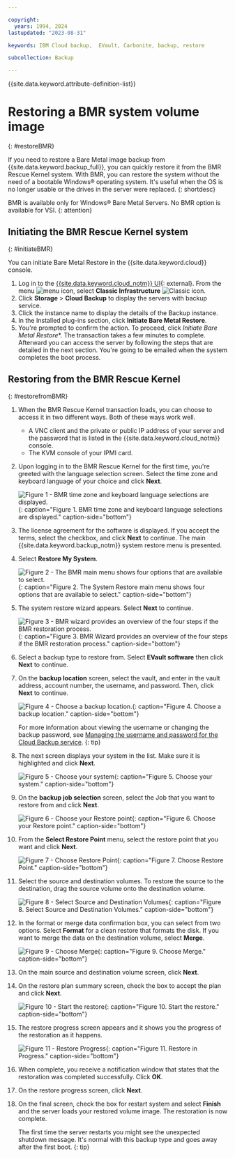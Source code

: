 ```yaml
---

copyright:
  years: 1994, 2024
lastupdated: "2023-08-31"

keywords: IBM Cloud backup,  EVault, Carbonite, backup, restore

subcollection: Backup

---
```

{{site.data.keyword.attribute-definition-list}}

# Restoring a BMR system volume image
{: #restoreBMR}

If you need to restore a Bare Metal image backup from {{site.data.keyword.backup_full}}, you can quickly restore it from the BMR Rescue Kernel system. With BMR, you can restore the system without the need of a bootable Windows&reg; operating system. It's useful when the OS is no longer usable or the drives in the server were replaced.
{: shortdesc}

BMR is available only for Windows&reg; Bare Metal Servers. No BMR option is available for VSI.
{: attention}

## Initiating the BMR Rescue Kernel system
{: #initiateBMR}

You can initiate Bare Metal Restore in the {{site.data.keyword.cloud}} console.
1. Log in to the [{{site.data.keyword.cloud_notm}} UI](/login){: external}. From the menu ![menu icon](../icons/icon_hamburger.svg "menu"), select **Classic Infrastructure** ![Classic icon](../icons/classic.svg "Classic").
2. Click **Storage** > **Cloud Backup** to display the servers with backup service.
3. Click the instance name to display the details of the Backup instance.
4. In the Installed plug-ins section, click **Initiate Bare Metal Restore**.
5. You're prompted to confirm the action. To proceed, click *Initiate Bare Metal Restore**. The transaction takes a few minutes to complete. Afterward you can access the server by following the steps that are detailed in the next section. You're going to be emailed when the system completes the boot process.


## Restoring from the BMR Rescue Kernel
{: #restorefromBMR}

1. When the BMR Rescue Kernel transaction loads, you can choose to access it in two different ways. Both of these ways work well.
   - A VNC client and the private or public IP address of your server and the password that is listed in the {{site.data.keyword.cloud_notm}} console.
   - The KVM console of your IPMI card.
   
2. Upon logging in to the BMR Rescue Kernel for the first time, you're greeted with the language selection screen. Select the time zone and keyboard language of your choice and click **Next**.

   ![Figure 1 - BMR time zone and keyboard language selections are displayed.](/images/bmr1.svg){: caption="Figure 1. BMR time zone and keyboard language selections are displayed." caption-side="bottom"}

3. The license agreement for the software is displayed. If you accept the terms, select the checkbox, and click **Next** to continue. The main {{site.data.keyword.backup_notm}} system restore menu is presented.

4. Select **Restore My System**.

    ![Figure 2 - The BMR main menu shows four options that are available to select.](/images/bmr2.svg){: caption="Figure 2. The System Restore main menu shows four options that are available to select." caption-side="bottom"}

5. The system restore wizard appears. Select **Next** to continue.

    ![Figure 3 - BMR wizard provides an overview of the four steps if the BMR restoration process.](/images/bmr3.svg){: caption="Figure 3. BMR Wizard provides an overview of the four steps if the BMR restoration process." caption-side="bottom"}

6. Select a backup type to restore from. Select **EVault software** then click **Next** to continue.

7. On the **backup location** screen, select the vault, and enter in the vault address, account number, the username, and password. Then, click **Next** to continue.

    ![Figure 4 - Choose a backup location.](/images/bmr4.svg){: caption="Figure 4. Choose a backup location." caption-side="bottom"}

    For more information about viewing the username or changing the backup password, see [Managing the username and password for the Cloud Backup service](/docs/Backup?topic=Backup-changePassword).
    {: tip}

8. The next screen displays your system in the list. Make sure it is highlighted and click **Next**.

    ![Figure 5 - Choose your system](/images/bmr5.svg){: caption="Figure 5. Choose your system." caption-side="bottom"}

9. On the **backup job selection** screen, select the Job that you want to restore from and click **Next**.

    ![Figure 6 - Choose your Restore point](/images/bmr6.svg){: caption="Figure 6. Choose your Restore point." caption-side="bottom"}

10. From the **Select Restore Point** menu, select the restore point that you want and click **Next**.

    ![Figure 7 - Choose Restore Point](/images/bmr8.svg){: caption="Figure 7. Choose Restore Point." caption-side="bottom"}

11. Select the source and destination volumes. To restore the source to the destination, drag the source volume onto the destination volume.

    ![Figure 8 - Select Source and Destination Volumes](/images/bmr9.svg){: caption="Figure 8. Select Source and Destination Volumes." caption-side="bottom"}

12. In the format or merge data confirmation box, you can select from two options. Select **Format** for a clean restore that formats the disk. If you want to merge the data on the destination volume, select **Merge**.

    ![Figure 9 - Choose Merge](/images/bmr10.svg){: caption="Figure 9. Choose Merge." caption-side="bottom"}

13. On the main source and destination volume screen, click **Next**.
14. On the restore plan summary screen, check the box to accept the plan and click **Next**.

    ![Figure 10 - Start the restore](/images/bmr11.svg){: caption="Figure 10. Start the restore." caption-side="bottom"}

15. The restore progress screen appears and it shows you the progress of the restoration as it happens.

    ![Figure 11 - Restore Progress](/images/bmr12.svg){: caption="Figure 11. Restore in Progress." caption-side="bottom"}

16. When complete, you receive a notification window that states that the restoration was completed successfully. Click **OK**.
17. On the restore progress screen, click **Next**.
18. On the final screen, check the box for restart system and select **Finish** and the server loads your restored volume image.
    The restoration is now complete.

    The first time the server restarts you might see the unexpected shutdown message. It's normal with this backup type and goes away after the first boot.
    {: tip}
